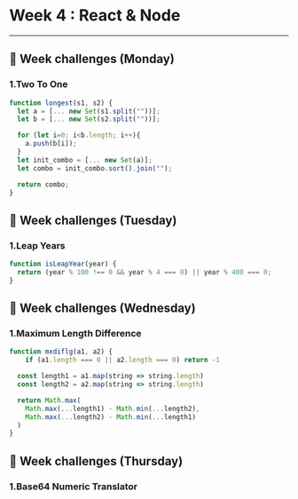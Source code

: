 # Week 4 : React & Node
---
## 📖 Week challenges (Monday)

### 1.Two To One
``` javascript
function longest(s1, s2) {
  let a = [... new Set(s1.split(""))];
  let b = [... new Set(s2.split(""))];

  for (let i=0; i<b.length; i++){
  	a.push(b[i]);
  }
  let init_combo = [... new Set(a)];
  let combo = init_combo.sort().join("");

  return combo;
}
```
## 📖 Week challenges (Tuesday)

### 1.Leap Years
``` javascript
function isLeapYear(year) {
  return (year % 100 !== 0 && year % 4 === 0) || year % 400 === 0;
}
```
## 📖 Week challenges (Wednesday)

### 1.Maximum Length Difference
``` javascript
function mxdiflg(a1, a2) {
    if (a1.length === 0 || a2.length === 0) return -1

  const length1 = a1.map(string => string.length)
  const length2 = a2.map(string => string.length)

  return Math.max(
    Math.max(...length1) - Math.min(...length2),
    Math.max(...length2) - Math.min(...length1)
  )
}
```
## 📖 Week challenges (Thursday)

### 1.Base64 Numeric Translator 
``` javascript

```



